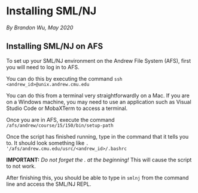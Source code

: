 # Installing SML/NJ

_By Brandon Wu, May 2020_


## Installing SML/NJ on AFS

To set up your SML/NJ environment on the Andrew File System (AFS), first you will need to log in to AFS.

You can do this by executing the command
`ssh <andrew_id>@unix.andrew.cmu.edu`

You can do this from a terminal very straightforwardly on a Mac. If you are on a Windows machine, you may need to use an application such as Visual Studio Code or MobaXTerm to access a terminal.

Once you are in AFS, execute the command 
`/afs/andrew/course/15/150/bin/setup-path`

Once the script has finished running, type in the command that it tells you to. It should look something like
`. '/afs/andrew.cmu.edu/usrc/<andrew_id>/.bashrc`

__IMPORTANT:__ _Do not forget the . at the beginning!_ This will cause the script to not work. 

After finishing this, you should be able to type in `smlnj` from the command line and access the SML/NJ REPL.
